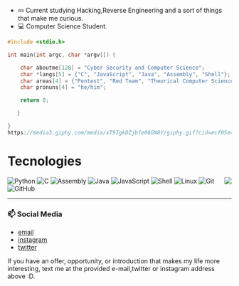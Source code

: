 
- :zzz: Current studying Hacking,Reverse Engineering and a sort of things that make me curious.
- :computer: Computer Science Student.

```C
#include <stdio.h>

int main(int argc, char *argv[]) {

    char aboutme[128] = "Cyber Security and Computer Science";
    char *langs[5] = {"C", "JavaScript", "Java", "Assembly", "Shell"};
    char areas[4] = {"Pentest", "Red Team", "Theorical Computer Science"};
    char pronuns[4] = "he/him";

    return 0;

   }

}
https://media3.giphy.com/media/xT9IgkDZjbfe06GN8Y/giphy.gif?cid=ecf05e47vsez9lwz4qqq53vbngnh7dxq0lj04a42803tuvk7&ep=v1_gifs_related&rid=giphy.gif&ct=g
```
# Tecnologies
  <img align="right" src="https://media3.giphy.com/media/xT9IgkDZjbfe06GN8Y/giphy.gif?cid=ecf05e47vsez9lwz4qqq53vbngnh7dxq0lj04a42803tuvk7&ep=v1_gifs_related&rid=giphy.gif&ct=g">
  <div align="left">
    <div>
      <img alt="Python" src="https://img.shields.io/badge/python-100000?style=for-the-badge&logo=python&logoColor=blue">
      <img alt="C" src="https://img.shields.io/badge/c-100000?style=for-the-badge&logo=c">
      <img alt="Assembly" src="https://img.shields.io/badge/assembly%20script-%23000000.svg?style=for-the-badge&logo=assemblyscript&logoColor=white">
      <img alt="Java" src="https://img.shields.io/badge/java-%23ED8B00.svg?style=for-the-badge&logo=openjdk&logoColor=black">
      <img alt="JavaScript" src="https://img.shields.io/badge/javascript-%23323330.svg?style=for-the-badge&logo=javascript&logoColor=%23F7DF1E">
      <img alt="Shell" src="https://img.shields.io/badge/shell-100000?style=for-the-badge&logo=shellscript">
      <img alt="Linux" src="https://img.shields.io/badge/linux-100000?style=for-the-badge&logo=linux">
      <img alt="Git" src="https://img.shields.io/badge/git-100000?style=for-the-badge&logo=git">
      <img alt="GitHub" src="https://img.shields.io/badge/github-100000?style=for-the-badge&logo=github">
      <img alt="" src="https://img.shields.io/badge/obsidian-100000?style=for-the-badge&logo=obsidian&logoColor=purple">
      <img alt="" src="https://img.shields.io/badge/notion-100000?style=for-the-badge&logo=notion&logoColor=white">
    </div>
    <hr height="1">
  </div>

### 📫 Social Media
- [email](mooraesz123@gmail.com)
- [instagram](https://www.instagram.com/moraesskkj_/)
- [twitter](https://twitter.com/itsnotakame)

If you have an offer, opportunity, or introduction that makes my life more interesting, text me at the provided e-mail,twitter or instagram address above :D.
